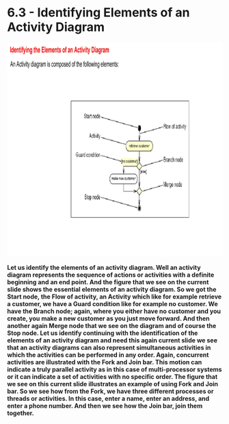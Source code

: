 # 6.3 - Identifying Elements of an Activity Diagram

<img src="/images/06_03_01.jpg" width="800" height="500">

**Let us identify the elements of an activity diagram. Well an activity diagram represents the sequence of actions or activities with a definite beginning and an end point. And the figure that we see on the current slide shows the essential elements of an activity diagram. So we got the Start node, the Flow of activity, an Activity which like for example retrieve a customer, we have a Guard condition like for example no customer. We have the Branch node; again, where you either have no customer and you create, you make a new customer as you just move forward. And then another again Merge node that we see on the diagram and of course the Stop node. Let us identify continuing with the identification of the elements of an activity diagram and need this again current slide we see that an activity diagrams can also represent simultaneous activities in which the activities can be performed in any order. Again, concurrent activities are illustrated with the Fork and Join bar. This motion can indicate a truly parallel activity as in this case of multi-processor systems or it can indicate a set of activities with no specific order. The figure that we see on this current slide illustrates an example of using Fork and Join bar. So we see how from the Fork, we have three different processes or threads or activities. In this case, enter a name, enter an address, and enter a phone number. And then we see how the Join bar, join them together.**